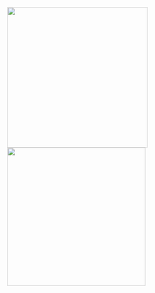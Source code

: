 <img width="326"  src="https://github.com/Chicksqace/Wx_Share2/assets/96372678/867e77fe-e83e-49bd-a79c-5476bba3c422">
<img width="321"  src="https://github.com/Chicksqace/Wx_Share2/assets/96372678/be90181a-ae01-4df8-aff8-7da4a4998e66">
